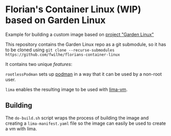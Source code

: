 # Florian's Container Linux (WIP) based on Garden Linux

Example for building a custom image based on [project "Garden Linux"](https://github.com/gardenlinux/gardenlinux)

This repository contains the Garden Linux repo as a git submodule, so it has to be cloned using `git clone --recurse-submodules https://github.com/fwilhe/florians-container-linux`

It contains two unique _features_:

`rootlessPodman` sets up [podman](https://podman.io) in a way that it can be used by a non-root user.

`lima` enables the resulting image to be used with [lima-vm](https://lima-vm.io).

## Building

The `do-build.sh` script wraps the process of building the image and creating a `lima-manifest.yaml` file so the image can easily be used to create a vm with lima.
